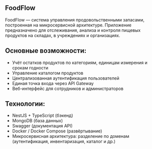 ## FoodFlow

FoodFlow — система управления продовольственными запасами, построенная на микросервисной архитектуре. Приложение предназначено для отслеживания, анализа и контроля пищевых продуктов на складах, в учреждениях и организациях.

## Основные возможности:
 - Учёт остатков продуктов по категориям, единицам измерения и срокам годности
 - Управление каталогом продуктов
 - Централизованная аутентификация пользователей
 - Единая точка входа через API Gateway
 - Веб-интерфейс для сотрудников и администраторов

## Технологии:
 - NestJS + TypeScript (бэкенд)
 - MongoDB (база данных)
 - Swagger (документация API)
 - Docker / Docker Compose (развёртывание)
 - Микросервисная архитектура: разделение по доменам (аутентификация, инвентаризация, каталог и др.)

